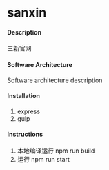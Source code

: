 # sanxin

#### Description
三新官网

#### Software Architecture
Software architecture description

#### Installation

1. express
2. gulp


#### Instructions

1. 本地编译运行 npm run build
2. 运行 npm run start
